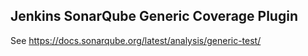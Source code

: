 ## Jenkins SonarQube Generic Coverage Plugin

See https://docs.sonarqube.org/latest/analysis/generic-test/

